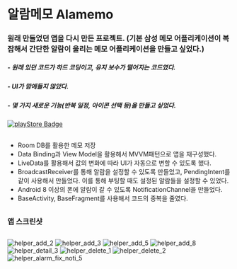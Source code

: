 # 알람메모 Alamemo
### 원래 만들었던 앱을 다시 만든 프로젝트. (기본 삼성 메모 어플리케이션이 복잡해서 간단한 알람이 울리는 메모 어플리케이션을 만들고 싶었다.)
##### - 원래 있던 코드가 하드 코딩이고, 유지 보수가 떨어지는 코드였다.
##### - UI가 맘에들지 않았다.
##### - 몇 가지 새로운 기능(반복 일정, 아이콘 선택 등)을 만들고 싶었다.
[![playStore Badge](https://img.shields.io/badge/Google%20PlayStore-0D96F6?style=for-the-badge&logo=AppStore&logoColor=white)](https://play.google.com/store/apps/details?id=com.landvibe.alamemo&hl=en_AU&gl=US)
##
- Room DB를 활용한 메모 저장
- Data Binding과 View Model을 활용해서 MVVM패턴으로 앱을 재구성했다.
- LiveData를 활용해서 값의 변화에 따라 UI가 자동으로 변할 수 있도록 했다.
- BroadcastReceiver를 통해 알람을 설정할 수 있도록 만들었고, PendingIntent를 같이 사용해서 만들었다. 이를 통해 부팅할 때도 설정된 알람들을 설정할 수 있었다.
- Android 8 이상의 폰에 알람이 갈 수 있도록 NotificationChannel을 만들었다.
- BaseActivity, BaseFragment를 사용해서 코드의 중복을 줄였다.
##
### 앱 스크린샷
##
![helper_add_2](https://user-images.githubusercontent.com/63734277/141643524-a21c09f9-bdd7-49e3-95e6-2cc96e77a779.png)
![helper_add_3](https://user-images.githubusercontent.com/63734277/141643538-44744c0a-9c5e-4738-bb91-8c50872fa095.png)
![helper_add_5](https://user-images.githubusercontent.com/63734277/141643541-81a5b4d2-e986-4e02-a6f1-83e9d77a9a9c.png)
![helper_add_8](https://user-images.githubusercontent.com/63734277/141643542-30d8632f-6882-433d-8b18-d2a37c39e4e4.png)
![helper_detail_3](https://user-images.githubusercontent.com/63734277/141643546-b04c748b-fcbf-434e-af14-9f9934acb089.png)
![helper_delete_1](https://user-images.githubusercontent.com/63734277/141643549-9e614b40-b846-496e-8132-c0dce32cedb2.png)
![helper_delete_2](https://user-images.githubusercontent.com/63734277/141643552-5fbdec00-7228-4b97-8947-4e1d70b53812.png)
![helper_alarm_fix_noti_5](https://user-images.githubusercontent.com/63734277/141643555-f90a2cbb-b467-4180-b88b-6e8e664e3167.png)
